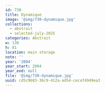 ```yaml
---
id: 730
title: Dynamique
image: '@img/730-dynamique.jpg'
collections:
  - abstrait
  - selected-july-2025
categories: Abstrait
w: 130
h: 81
location: main storage
note: ''
year: '2004'
year_start: 2004
year_end: null
file: '@img/730-dynamique.jpg'
uuid: cd5c9683-36c9-412a-ad54-cecaf4949ea3
---
```


